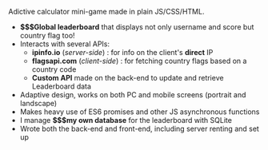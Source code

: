 Adictive calculator mini-game made in plain JS/CSS/HTML.

- **$$$Global leaderboard** that displays not only username and score but country flag too!
- Interacts with several APIs:
    - **ipinfo.io** (*server-side*) : for info on the client's **direct** IP 
    - **flagsapi.com** (*client-side*) : for fetching country flags based on a country code
    - **Custom API** made on the back-end to update and retrieve Leaderboard data
- Adaptive design, works on both PC and mobile screens (portrait and landscape)
- Makes heavy use of ES6 promises and other JS asynchronous functions
- I manage **$$$my own database** for the leaderboard with SQLite
- Wrote both the back-end and front-end, including server renting and set up
